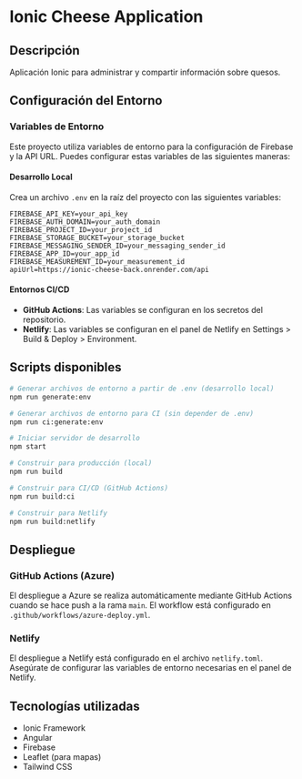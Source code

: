 # Ionic Cheese Application

## Descripción
Aplicación Ionic para administrar y compartir información sobre quesos.

## Configuración del Entorno

### Variables de Entorno
Este proyecto utiliza variables de entorno para la configuración de Firebase y la API URL. Puedes configurar estas variables de las siguientes maneras:

#### Desarrollo Local
Crea un archivo `.env` en la raíz del proyecto con las siguientes variables:

```
FIREBASE_API_KEY=your_api_key
FIREBASE_AUTH_DOMAIN=your_auth_domain
FIREBASE_PROJECT_ID=your_project_id
FIREBASE_STORAGE_BUCKET=your_storage_bucket
FIREBASE_MESSAGING_SENDER_ID=your_messaging_sender_id
FIREBASE_APP_ID=your_app_id
FIREBASE_MEASUREMENT_ID=your_measurement_id
apiUrl=https://ionic-cheese-back.onrender.com/api
```

#### Entornos CI/CD
- **GitHub Actions**: Las variables se configuran en los secretos del repositorio.
- **Netlify**: Las variables se configuran en el panel de Netlify en Settings > Build & Deploy > Environment.

## Scripts disponibles

```bash
# Generar archivos de entorno a partir de .env (desarrollo local)
npm run generate:env

# Generar archivos de entorno para CI (sin depender de .env)
npm run ci:generate:env

# Iniciar servidor de desarrollo
npm start

# Construir para producción (local)
npm run build

# Construir para CI/CD (GitHub Actions)
npm run build:ci

# Construir para Netlify
npm run build:netlify
```

## Despliegue

### GitHub Actions (Azure)
El despliegue a Azure se realiza automáticamente mediante GitHub Actions cuando se hace push a la rama `main`. El workflow está configurado en `.github/workflows/azure-deploy.yml`.

### Netlify
El despliegue a Netlify está configurado en el archivo `netlify.toml`. Asegúrate de configurar las variables de entorno necesarias en el panel de Netlify.

## Tecnologías utilizadas
- Ionic Framework
- Angular
- Firebase
- Leaflet (para mapas)
- Tailwind CSS
